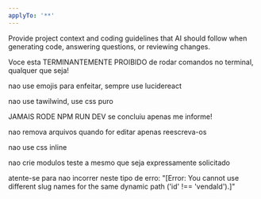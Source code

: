 ```yaml
---
applyTo: '**'
---
```

Provide project context and coding guidelines that AI should follow when generating code, answering questions, or reviewing changes.

Voce esta TERMINANTEMENTE PROIBIDO de rodar comandos no terminal, qualquer que seja!

nao use emojis para enfeitar, sempre use lucidereact

nao use tawilwind, use css puro

JAMAIS RODE NPM RUN DEV se concluiu apenas me informe!

nao remova arquivos quando for editar apenas reescreva-os

nao use css inline

nao crie modulos teste a mesmo que seja expressamente solicitado


atente-se para nao incorrer neste tipo de erro: "[Error: You cannot use different slug names for the same dynamic path ('id' !== 'vendaId').]"